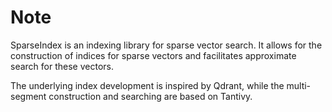 # Note

SparseIndex is an indexing library for sparse vector search. 
It allows for the construction of indices for sparse vectors and facilitates approximate search for these vectors.

The underlying index development is inspired by Qdrant, while the multi-segment construction and searching are based on Tantivy.